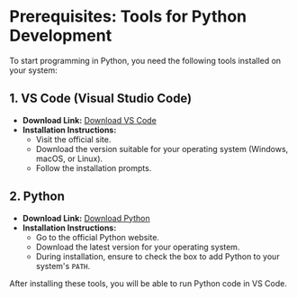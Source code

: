 # Prerequisites: Tools for Python Development

To start programming in Python, you need the following tools installed on your system:

## 1. **VS Code (Visual Studio Code)**

- **Download Link:** [Download VS Code](https://code.visualstudio.com/)
- **Installation Instructions:**
  - Visit the official site.
  - Download the version suitable for your operating system (Windows, macOS, or Linux).
  - Follow the installation prompts.

## 2. **Python**

- **Download Link:** [Download Python](https://www.python.org/downloads/)
- **Installation Instructions:**
  - Go to the official Python website.
  - Download the latest version for your operating system.
  - During installation, ensure to check the box to add Python to your system's `PATH`.

After installing these tools, you will be able to run Python code in VS Code.
